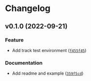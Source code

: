 # Changelog

<!--next-version-placeholder-->

## v0.1.0 (2022-09-21)
### Feature
* Add track test environment ([`f455f45`](https://github.com/MonolithAILtd/beamng-envs/commit/f455f45655c50e0bb7a6baf549b5a59c1fed4091))

### Documentation
* Add readme and example ([`359f5cd`](https://github.com/MonolithAILtd/beamng-envs/commit/359f5cdb830a00557b9fe887246f48d5fcc2e614))
